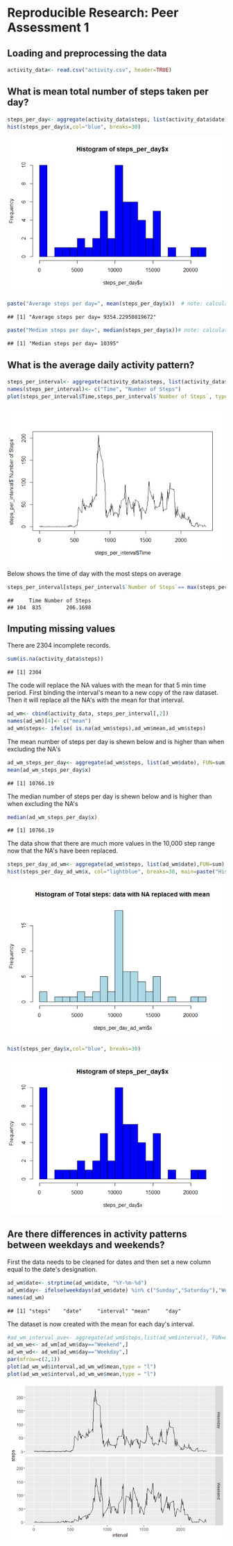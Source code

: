 # Reproducible Research: Peer Assessment 1


## Loading and preprocessing the data


```r
activity_data<- read.csv("activity.csv", header=TRUE)
```

## What is mean total number of steps taken per day?


```r
steps_per_day<- aggregate(activity_data$steps, list(activity_data$date),FUN=sum, na.rm=TRUE)
hist(steps_per_day$x,col="blue", breaks=30)
```

![](PA1_template_files/figure-html/unnamed-chunk-2-1.png)

```r
paste("Average steps per day=", mean(steps_per_day$x))  # note: calculated without NA
```

```
## [1] "Average steps per day= 9354.22950819672"
```

```r
paste("Median steps per day=", median(steps_per_day$x))# note: calculated without NA
```

```
## [1] "Median steps per day= 10395"
```

## What is the average daily activity pattern?

```r
steps_per_interval<- aggregate(activity_data$steps, list(activity_data$interval),FUN=mean, na.rm=TRUE)
names(steps_per_interval)<- c("Time", "Number of Steps")
plot(steps_per_interval$Time,steps_per_interval$`Number of Steps`, type = "l")
```

![](PA1_template_files/figure-html/unnamed-chunk-3-1.png)

Below shows the time of day with the most steps on average

```r
steps_per_interval[steps_per_interval$`Number of Steps`== max(steps_per_interval$`Number of Steps`),1:2]
```

```
##     Time Number of Steps
## 104  835        206.1698
```

## Imputing missing values
There are 2304 incomplete records.
 

```r
sum(is.na(activity_data$steps))
```

```
## [1] 2304
```

The code will replace the NA values with the mean for that 5 min time period.  First binding the interval's mean to a new copy of the raw dataset.  Then it will replace all the NA's with the mean for that interval.


```r
ad_wm<- cbind(activity_data, steps_per_interval[,2])
names(ad_wm)[4]<- c("mean")
ad_wm$steps<- ifelse( is.na(ad_wm$steps),ad_wm$mean,ad_wm$steps)
```
The mean number of steps per day is shewn below and is higher than when excluding the NA's


```r
ad_wm_steps_per_day<- aggregate(ad_wm$steps, list(ad_wm$date), FUN=sum)
mean(ad_wm_steps_per_day$x)
```

```
## [1] 10766.19
```
The median number of steps per day is shewn below and is higher than when excluding the NA's

```r
median(ad_wm_steps_per_day$x)
```

```
## [1] 10766.19
```

The data show that there are much more values in the 10,000 step range now that the NA's have been replaced.

```r
steps_per_day_ad_wm<- aggregate(ad_wm$steps, list(ad_wm$date),FUN=sum)
hist(steps_per_day_ad_wm$x, col="lightblue", breaks=30, main=paste("Histogram of Total steps: data with NA replaced with mean"))
```

![](PA1_template_files/figure-html/unnamed-chunk-9-1.png)

```r
hist(steps_per_day$x,col="blue", breaks=30)
```

![](PA1_template_files/figure-html/unnamed-chunk-9-2.png)



## Are there differences in activity patterns between weekdays and weekends?
First the data needs to be cleaned for dates and then set a new column equal to the date's designation.

```r
ad_wm$date<- strptime(ad_wm$date, "%Y-%m-%d")
ad_wm$day<- ifelse(weekdays(ad_wm$date) %in% c("Sunday","Saturday"),"Weekend","Weekday")
names(ad_wm)
```

```
## [1] "steps"    "date"     "interval" "mean"     "day"
```

The dataset is now created with the mean for each day's interval.

```r
#ad_wm_interval_ave<- aggregate(ad_wm$steps,list(ad_wm$interval), FUN=mean)
ad_wm_we<- ad_wm[ad_wm$day=="Weekend",]
ad_wm_wd<- ad_wm[ad_wm$day=="Weekday",]
par(mfrow=c(2,1))
plot(ad_wm_wd$interval,ad_wm_wd$mean,type = "l")
plot(ad_wm_we$interval,ad_wm_we$mean,type = "l")
```

![](PA1_template_files/figure-html/unnamed-chunk-11-1.png)



